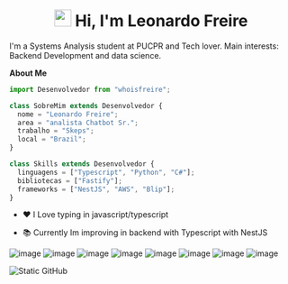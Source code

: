 <h1 align="center">
 <img src="https://media.giphy.com/media/hvRJCLFzcasrR4ia7z/giphy.gif" width="30px"> 
 Hi, I'm Leonardo Freire</a></h1>
I'm a Systems Analysis student at PUCPR and Tech lover. Main interests: Backend Development and data science.

**About Me**

```js
import Desenvolvedor from "whoisfreire";

class SobreMim extends Desenvolvedor {
  nome = "Leonardo Freire";
  area = "analista Chatbot Sr.";
  trabalho = "Skeps";
  local = "Brazil";
}

class Skills extends Desenvolvedor {
  linguagens = ["Typescript", "Python", "C#"];
  bibliotecas = ["Fastify"];
  frameworks = ["NestJS", "AWS", "Blip"];
}
```


- ❤️ I Love typing in javascript/typescript

- 📚 Currently Im improving in backend with Typescript with NestJS

![image](https://img.shields.io/badge/TypeScript-007ACC?style=for-the-badge&logo=typescript&logoColor=white)
![image](	https://img.shields.io/badge/C%23-239120?style=for-the-badge&logo=c-sharp&logoColor=white)
![image](https://img.shields.io/badge/Node.js-339933?style=for-the-badge&logo=nodedotjs&logoColor=white)
![image](https://img.shields.io/badge/.NET-512BD4?style=for-the-badge&logo=dotnet&logoColor=white)
![image](https://img.shields.io/badge/Docker-2CA5E0?style=for-the-badge&logo=docker&logoColor=white)
![image](https://img.shields.io/badge/Postman-FF6C37?style=for-the-badge&logo=Postman&logoColor=white)
![image](https://img.shields.io/badge/VSCode-0078D4?style=for-the-badge&logo=visual%20studio%20code&logoColor=white)
![image](https://img.shields.io/badge/Visual_Studio-5C2D91?style=for-the-badge&logo=visual%20studio&logoColor=white)

<img src="https://img.shields.io/static/v1?label=Overview&message=whoisfreire&color=f8efd4&style=for-the-badge&logo=GitHub" alt="Static GitHub">
